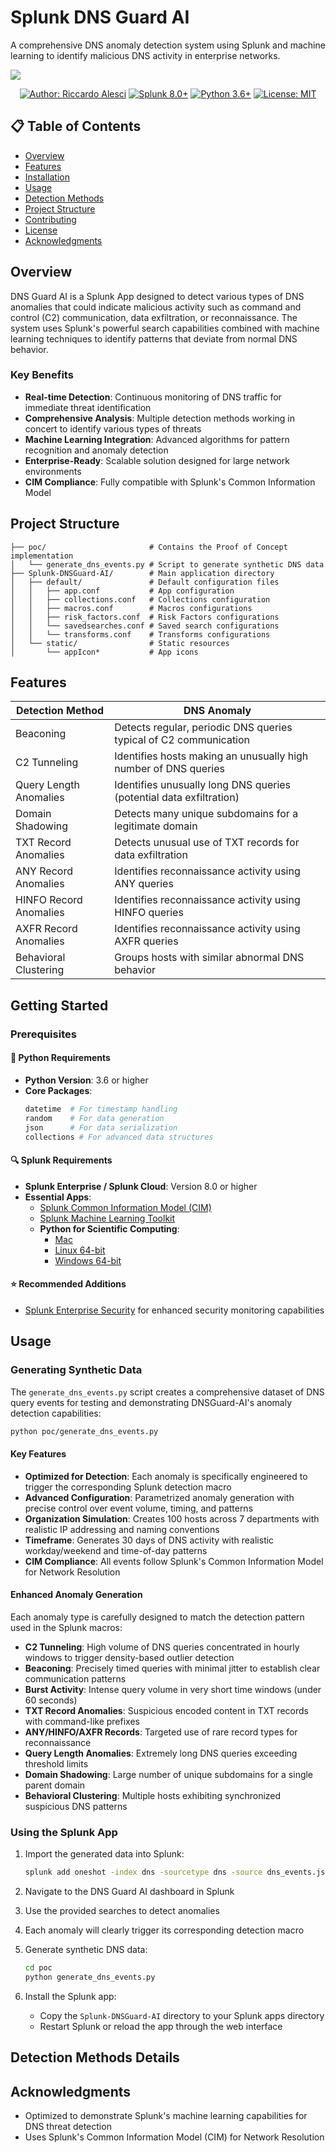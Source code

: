 # Splunk DNS Guard AI
A comprehensive DNS anomaly detection system using Splunk and machine learning to identify malicious DNS activity in enterprise networks.

![](imgs/banner.gif)

<p align="center">
  <a href="#"><img src="https://img.shields.io/badge/Author-Riccardo%20Alesci-blue.svg" alt="Author: Riccardo Alesci"/></a>
  <a href="#"><img src="https://img.shields.io/badge/Splunk-8.0%2B-green.svg" alt="Splunk 8.0+"/></a>
  <a href="#"><img src="https://img.shields.io/badge/Python-3.6%2B-blue.svg" alt="Python 3.6+"/></a>
  <a href="#"><img src="https://img.shields.io/badge/License-MIT-yellow.svg" alt="License: MIT"/></a>
</p>

## 📋 Table of Contents
- [Overview](#overview)
- [Features](#features)
- [Installation](#installation)
- [Usage](#usage)
- [Detection Methods](#detection-methods)
- [Project Structure](#project-structure)
- [Contributing](#contributing)
- [License](#license)
- [Acknowledgments](#acknowledgments)

## Overview

DNS Guard AI is a Splunk App designed to detect various types of DNS anomalies that could indicate malicious activity such as command and control (C2) communication, data exfiltration, or reconnaissance. The system uses Splunk's powerful search capabilities combined with machine learning techniques to identify patterns that deviate from normal DNS behavior.

### Key Benefits
- **Real-time Detection**: Continuous monitoring of DNS traffic for immediate threat identification
- **Comprehensive Analysis**: Multiple detection methods working in concert to identify various types of threats
- **Machine Learning Integration**: Advanced algorithms for pattern recognition and anomaly detection
- **Enterprise-Ready**: Scalable solution designed for large network environments
- **CIM Compliance**: Fully compatible with Splunk's Common Information Model

## Project Structure

```
├── poc/                       # Contains the Proof of Concept implementation
│   └── generate_dns_events.py # Script to generate synthetic DNS data
├── Splunk-DNSGuard-AI/        # Main application directory
│   ├── default/               # Default configuration files
│   │   ├── app.conf           # App configuration
│   │   ├── collections.conf   # Collections configuration
│   │   ├── macros.conf        # Macros configurations
│   │   ├── risk_factors.conf  # Risk Factors configurations
│   │   └── savedsearches.conf # Saved search configurations
│   │   └── transforms.conf    # Transforms configurations
│   └── static/                # Static resources
│       └── appIcon*           # App icons
```

## Features

| Detection Method                  | DNS Anomaly                             
|-----------------------------------|-----------------------------------------
| Beaconing                         | Detects regular, periodic DNS queries typical of C2 communication
| C2 Tunneling                      | Identifies hosts making an unusually high number of DNS queries         
| Query Length Anomalies            | Identifies unusually long DNS queries (potential data exfiltration)  
| Domain Shadowing                  | Detects many unique subdomains for a legitimate domain  
| TXT Record Anomalies              | Detects unusual use of TXT records for data exfiltration               
| ANY Record Anomalies              | Identifies reconnaissance activity using ANY queries               
| HINFO Record Anomalies            | Identifies reconnaissance activity using HINFO queries              
| AXFR Record Anomalies             | Identifies reconnaissance activity using AXFR queries                
| Behavioral Clustering             | Groups hosts with similar abnormal DNS behavior              


## Getting Started

### Prerequisites

#### 🐍 Python Requirements
- **Python Version**: 3.6 or higher
- **Core Packages**:
  ```bash
  datetime  # For timestamp handling
  random    # For data generation
  json      # For data serialization
  collections # For advanced data structures
  ```

#### 🔍 Splunk Requirements
- **Splunk Enterprise / Splunk Cloud**: Version 8.0 or higher
- **Essential Apps**:
  - [Splunk Common Information Model (CIM)](https://splunkbase.splunk.com/app/1621)
  - [Splunk Machine Learning Toolkit](https://splunkbase.splunk.com/app/2890)
  - **Python for Scientific Computing**:
    - [Mac](https://splunkbase.splunk.com/app/2881/)
    - [Linux 64-bit](https://splunkbase.splunk.com/app/2882/)
    - [Windows 64-bit](https://splunkbase.splunk.com/app/2883/)

#### ⭐ Recommended Additions
- [Splunk Enterprise Security](https://splunkbase.splunk.com/app/263) for enhanced security monitoring capabilities


## Usage

### Generating Synthetic Data

The `generate_dns_events.py` script creates a comprehensive dataset of DNS query events for testing and demonstrating DNSGuard-AI's anomaly detection capabilities:

```bash
python poc/generate_dns_events.py
```

#### Key Features

- **Optimized for Detection**: Each anomaly is specifically engineered to trigger the corresponding Splunk detection macro
- **Advanced Configuration**: Parametrized anomaly generation with precise control over event volume, timing, and patterns
- **Organization Simulation**: Creates 100 hosts across 7 departments with realistic IP addressing and naming conventions
- **Timeframe**: Generates 30 days of DNS activity with realistic workday/weekend and time-of-day patterns
- **CIM Compliance**: All events follow Splunk's Common Information Model for Network Resolution

#### Enhanced Anomaly Generation

Each anomaly type is carefully designed to match the detection pattern used in the Splunk macros:

- **C2 Tunneling**: High volume of DNS queries concentrated in hourly windows to trigger density-based outlier detection
- **Beaconing**: Precisely timed queries with minimal jitter to establish clear communication patterns
- **Burst Activity**: Intense query volume in very short time windows (under 60 seconds)
- **TXT Record Anomalies**: Suspicious encoded content in TXT records with command-like prefixes
- **ANY/HINFO/AXFR Records**: Targeted use of rare record types for reconnaissance
- **Query Length Anomalies**: Extremely long DNS queries exceeding threshold limits
- **Domain Shadowing**: Large number of unique subdomains for a single parent domain
- **Behavioral Clustering**: Multiple hosts exhibiting synchronized suspicious DNS patterns

### Using the Splunk App

1. Import the generated data into Splunk:
   ```bash
   splunk add oneshot -index dns -sourcetype dns -source dns_events.json
   ```

2. Navigate to the DNS Guard AI dashboard in Splunk
3. Use the provided searches to detect anomalies
4. Each anomaly will clearly trigger its corresponding detection macro


5. Generate synthetic DNS data:
   ```bash
   cd poc
   python generate_dns_events.py
   ```

6. Install the Splunk app:
   - Copy the `Splunk-DNSGuard-AI` directory to your Splunk apps directory
   - Restart Splunk or reload the app through the web interface

## Detection Methods Details

## Acknowledgments

- Optimized to demonstrate Splunk's machine learning capabilities for DNS threat detection
- Uses Splunk's Common Information Model (CIM) for Network Resolution